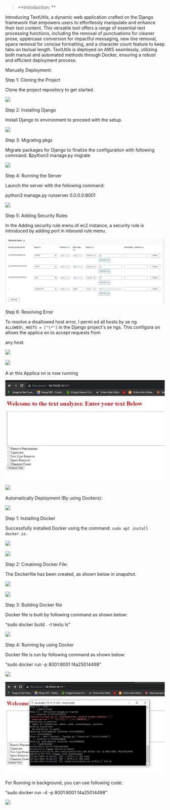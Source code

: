 > **﻿Introduction: **

Introducing TextUtils, a dynamic web application crafted on the Django framework that empowers users to effortlessly manipulate and enhance their text content. This versatile tool offers a range of essential text processing functions, including the removal of punctuations for cleaner prose, uppercase conversion for impactful messaging, new line removal, space removal for concise formatting, and a character count feature to keep tabs on textual length. TextUtils is deployed on AWS seamlessly, utilizing both manual and automated methods through Docker, ensuring a robust and efficient deployment process. 

Manually Deployment: 

Step 1: Cloning the Project 

Clone the project repository to get started. 

![](./pics/Aspose.Words.a18c0a1f-eb93-436e-a56a-beca753b3aaf.001.png)

Step 2: Installing Django 

Install Django to environment to proceed with the setup. 

![](./pics/Aspose.Words.a18c0a1f-eb93-436e-a56a-beca753b3aaf.002.png)

Step 3: Migrating pkgs 

Migrate packages for Django to finalize the configuration with following command:
		$python3 manage.py migrate


![](./pics/Aspose.Words.a18c0a1f-eb93-436e-a56a-beca753b3aaf.003.png)

Step 4: Running the Server 

Launch the server with the following command:  

python3 manage.py runserver 0.0.0.0:8001 

![](./pics/Aspose.Words.a18c0a1f-eb93-436e-a56a-beca753b3aaf.004.png)

Step 5: Adding Security Rules 

In the Adding security rule menu of ec2 instance, a security rule is introduced by adding port in inbound rule menu. 

![](./pics/Aspose.Words.a18c0a1f-eb93-436e-a56a-beca753b3aaf.005.jpeg)

Step 6: Resolving Error 

To resolve a disallowed host error, I permi  ed all hosts by se   ng `ALLOWED\_HOSTS = ["\*"]` in the Django project's se  ngs. This configura  on allows the applica  on to accept requests from 

any host.

![](./pics/Aspose.Words.a18c0a1f-eb93-436e-a56a-beca753b3aaf.006.png)

![](./pics/Aspose.Words.a18c0a1f-eb93-436e-a56a-beca753b3aaf.007.png)

A  er this Applica  on is now running  

![](./pics/Aspose.Words.a18c0a1f-eb93-436e-a56a-beca753b3aaf.008.jpeg)

![](./pics/Aspose.Words.a18c0a1f-eb93-436e-a56a-beca753b3aaf.009.png)

Automatically Deployment (By using Dockers):

![](./pics/Aspose.Words.a18c0a1f-eb93-436e-a56a-beca753b3aaf.010.png)

Step 1: Installing Docker 

Successfully installed Docker using the command: `sudo apt install docker.io`. 

![](./pics/Aspose.Words.a18c0a1f-eb93-436e-a56a-beca753b3aaf.011.png)

![](./pics/Aspose.Words.a18c0a1f-eb93-436e-a56a-beca753b3aaf.012.png)

Step 2: Creatinng Docker File: 

The Dockerfile has been created, as shown below in snapshot. 

![](./pics/Aspose.Words.a18c0a1f-eb93-436e-a56a-beca753b3aaf.013.png)

![](./pics/Aspose.Words.a18c0a1f-eb93-436e-a56a-beca753b3aaf.014.png)

Step 3: Building Docker file 

Docker file is built by following command as shown below: 

“sudo docker build . -t textu  ls” 

![](./pics/Aspose.Words.a18c0a1f-eb93-436e-a56a-beca753b3aaf.015.png)

Step 4: Running by using Docker 

Docker file is run by following command as shown below: 

“sudo docker run -p 8001:8001 f4a25014498” 

![](./pics/Aspose.Words.a18c0a1f-eb93-436e-a56a-beca753b3aaf.016.png)

![](./pics/Aspose.Words.a18c0a1f-eb93-436e-a56a-beca753b3aaf.017.jpeg)

For Running in background, you can use following code: 

“sudo docker run -d -p 8001:8001 f4a25014498” 

![](./pics/Aspose.Words.a18c0a1f-eb93-436e-a56a-beca753b3aaf.018.png)
